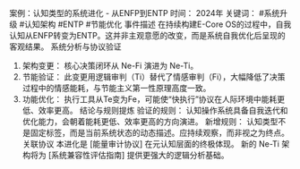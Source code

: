 案例：认知类型的系统进化 - 从ENFP到ENTP
时间： 2024年
关键词： #系统升级 #认知架构 #ENTP #节能优化
事件描述
在持续构建E-Core OS的过程中，自我认知从ENFP转变为ENTP。这并非主观意愿的改变，而是系统自我优化后呈现的客观结果。
系统分析与协议验证
1. 架构变更： 核心决策闭环从 Ne-Fi 演进为 Ne-Ti。
2. 节能验证： 此变更用逻辑审判（Ti）替代了情感审判（Fi），大幅降低了决策过程中的情感能耗，与节能主义第一性原理高度一致。
3. 功能优化： 执行工具从Te变为Fe，可能使“快执行”协议在人际环境中能耗更低、效率更高。
结论与规则提炼
验证的规则： 认知操作系统具备自我迭代和优化能力，会朝着能耗更低、效率更高的方向演进。
新增规则： 认知类型不是固定标签，而是当前系统状态的动态描述。应持续观察，而非视之为终点。
关联协议
本进化是 [能量审计协议] 在元认知层面的终极体现。
新的 Ne-Ti 架构将为 [系统兼容性评估指南] 提供更强大的逻辑分析基础。